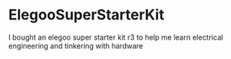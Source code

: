 # ElegooSuperStarterKit
I bought an elegoo super starter kit r3 to help me learn electrical engineering and tinkering with hardware
